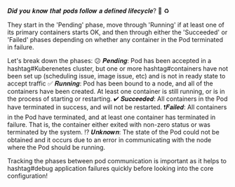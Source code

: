 𝑫𝒊𝒅 𝒚𝒐𝒖 𝒌𝒏𝒐𝒘 𝒕𝒉𝒂𝒕 𝒑𝒐𝒅𝒔 𝒇𝒐𝒍𝒍𝒐𝒘 𝒂 𝒅𝒆𝒇𝒊𝒏𝒆𝒅 𝒍𝒊𝒇𝒆𝒄𝒚𝒄𝒍𝒆? 🤔 ♻ 

They start in the 'Pending' phase, move through 'Running' if at least one of its primary containers starts OK, and then through either the 'Succeeded' or 'Failed' phases depending on whether any container in the Pod terminated in failure. 

Let's break down the phases: 
😕 𝑷𝒆𝒏𝒅𝒊𝒏𝒈: Pod has been accepted in a hashtag#Kuberenetes cluster, but one or more hashtag#containers have not been set up (scheduling issue, image issue, etc) and is not in ready state to accept traffic
✅ 𝑹𝒖𝒏𝒏𝒊𝒏𝒈: Pod has been bound to a node, and all of the containers have been created. At least one container is still running, or is in the process of starting or restarting.
✔ 𝑺𝒖𝒄𝒄𝒆𝒆𝒅𝒆𝒅: All containers in the Pod have terminated in success, and will not be restarted.
❗𝑭𝒂𝒊𝒍𝒆𝒅: All containers in the Pod have terminated, and at least one container has terminated in failure. That is, the container either exited with non-zero status or was terminated by the system.
⁉ 𝑼𝒏𝒌𝒏𝒐𝒘𝒏: The state of the Pod could not be obtained and it occurs due to an error in communicating with the node where the Pod should be running.

Tracking the phases between pod communication is important as it helps to hashtag#debug application failures quickly before looking into the core configuration!
